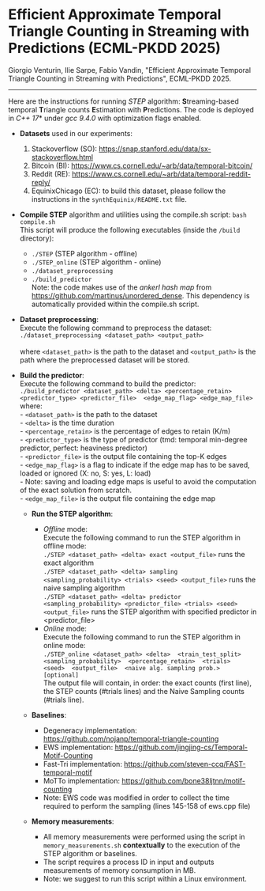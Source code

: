 # Efficient Approximate Temporal Triangle Counting in Streaming with Predictions (ECML-PKDD 2025)

Giorgio Venturin, Ilie Sarpe, Fabio Vandin, "Efficient Approximate Temporal Triangle Counting in Streaming with Predictions", ECML-PKDD 2025.

---

Here are the instructions for running *STEP* algorithm: **S**treaming-based temporal **T**riangle counts **E**stimation with **P**redictions. The code is deployed in *C++ 17** under *gcc 9.4.0* with optimization flags enabled.    

- **Datasets** used in our experiments: <br />
  1. Stackoverflow (SO): https://snap.stanford.edu/data/sx-stackoverflow.html <br />
  2. Bitcoin (BI): https://www.cs.cornell.edu/~arb/data/temporal-bitcoin/ <br />
  3. Reddit (RE): https://www.cs.cornell.edu/~arb/data/temporal-reddit-reply/ <br />
  4. EquinixChicago (EC): to build this dataset, please follow the instructions in the `synthEquinix/README.txt` file. <br />

- **Compile STEP** algorithm and utilities using the compile.sh script: `bash compile.sh` <br />
  This script will produce the following executables (inside the `/build` directory):
    - `./STEP` (STEP algorithm - offline)
    - `./STEP_online` (STEP algorithm - online)
    - `./dataset_preprocessing`
    - `./build_predictor` </br>
  Note: the code makes use of the *ankerl hash map* from https://github.com/martinus/unordered_dense. 
  This dependency is automatically provided within the compile.sh script. </br>

- **Dataset preprocessing**: <br />
  Execute the following command to preprocess the dataset: <br />
     `./dataset_preprocessing <dataset_path> <output_path>` <br /> <br />
  where `<dataset_path>` is the path to the dataset and `<output_path>` is the path where the preprocessed dataset will be stored.

- **Build the predictor**: <br />
    Execute the following command to build the predictor: <br />
         `./build_predictor <dataset_path>
                            <delta>
                            <percentage_retain>
                            <predictor_type>
                            <predictor_file> 
                            <edge_map_flag>
                            <edge_map_file>` <br />
      where: <br />
        - `<dataset_path>` is the path to the dataset <br />
        - `<delta>` is the time duration <br />
        - `<percentage_retain>` is the percentage of edges to retain (K/m) <br />
        - `<predictor_type>` is the type of predictor (tmd: temporal min-degree predictor, perfect: heaviness predictor) <br />
        - `<predictor_file>` is the output file containing the top-K edges <br />
        - `<edge_map_flag>` is a flag to indicate if the edge map has to be saved, loaded or ignored (X: no, S: yes, L: load) <br />
           - Note: saving and loading edge maps is useful to avoid the computation of the exact solution from scratch. <br />
        - `<edge_map_file>` is the output file containing the edge map <br />

  - **Run the STEP algorithm**: <br />
    - _Offline_ mode: <br />
      Execute the following command to run the STEP algorithm in offline mode: <br />
        `./STEP <dataset_path> <delta> exact <output_file>` runs the exact algorithm <br />
        `./STEP <dataset_path> <delta> sampling <sampling_probability> <trials> <seed> <output_file>` runs the naive sampling algorithm <br />
        `./STEP <dataset_path> <delta> predictor <sampling_probability> <predictor_file> <trials> <seed> <output_file>` runs the STEP algorithm with specified predictor in <predictor_file> <br />
    - _Online_ mode: <br />
      Execute the following command to run the STEP algorithm in online mode: <br />
        `./STEP_online <dataset_path>
                       <delta> 
                       <train_test_split> 
                       <sampling_probability> 
                       <percentage_retain> 
                       <trials> 
                       <seed> 
                       <output_file> 
                       <naive alg. sampling prob.> [optional]` <br />
      The output file will contain, in order: the exact counts (first line), the STEP counts (#trials lines) and the Naive Sampling counts (#trials line). <br />
    
  - **Baselines**: <br />
    - Degeneracy implementation: https://github.com/nojanp/temporal-triangle-counting
    - EWS implementation: https://github.com/jingjing-cs/Temporal-Motif-Counting
    - Fast-Tri implementation: https://github.com/steven-ccq/FAST-temporal-motif
    - MoTTo implementation: https://github.com/bone38ljtnn/motif-counting
    - Note: EWS code was modified in order to collect the time required to perform the sampling (lines 145-158 of ews.cpp file)
  
  - **Memory measurements**: <br />
    - All memory measurements were performed using the script in `memory_measurements.sh` **contextually** to the execution of the STEP algorithm or baselines. <br />
    - The script requires a process ID in input and outputs measurements of memory consumption in MB. <br />
    - Note: we suggest to run this script within a Linux environment. <br />
